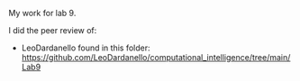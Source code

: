 My work for lab 9.

I did the peer review of:

- LeoDardanello found in this folder: https://github.com/LeoDardanello/computational_intelligence/tree/main/Lab9
